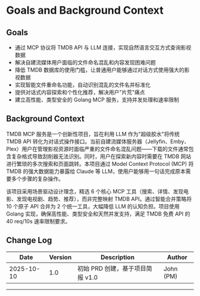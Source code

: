 # Goals and Background Context

## Goals

- 通过 MCP 协议将 TMDB API 与 LLM 连接，实现自然语言交互方式查询影视数据
- 解决自建流媒体用户面临的文件命名混乱和内容发现困难问题
- 降低 TMDB 数据库的使用门槛，让普通用户能够通过对话方式使用强大的影视数据
- 实现智能文件重命名功能，自动识别混乱的文件名并标准化
- 提供对话式内容探索和个性化推荐，解决用户"片荒"痛点
- 建立高性能、类型安全的 Golang MCP 服务，支持并发处理和速率限制

## Background Context

TMDB MCP 服务是一个创新性项目，旨在利用 LLM 作为"超级胶水"将传统 TMDB API 转化为对话式操作接口。当前自建流媒体服务器（Jellyfin、Emby、Plex）用户在管理影视资源时面临严重的文件命名混乱问题——下载的文件通常包含复杂格式导致刮削器无法识别。同时，用户在探索新内容时需要在 TMDB 网站进行繁琐的多次搜索和页面跳转。本项目通过 Model Context Protocol (MCP) 将 TMDB 的强大数据能力暴露给 Claude 等 LLM，使用户能够用一句话完成原本需要多个步骤的复杂操作。

该项目采用场景驱动设计理念，精选 6 个核心 MCP 工具（搜索、详情、发现电影、发现电视剧、趋势、推荐），而非完整映射 TMDB API。通过智能合并策略将 10 个原子 API 合并为 2 个统一工具，大幅降低 LLM 的认知负担。项目使用 Golang 实现，确保高性能、类型安全和天然并发支持，满足 TMDB 免费 API 的 40 req/10s 速率限制要求。

## Change Log

| Date | Version | Description | Author |
|------|---------|-------------|--------|
| 2025-10-10 | 1.0 | 初始 PRD 创建，基于项目简报 v1.0 | John (PM) |

---

